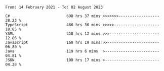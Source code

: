 <!-- [![Top Langs](https://github-readme-stats.vercel.app/api/top-langs/?username=thititongumpun&layout=compact&langs_count=7&theme=prussian)](https://github.com/thititongumpun)
[![Anurag's GitHub stats](https://github-readme-stats.vercel.app/api?username=thititongumpun&hide=stars&show_icons=true&theme=prussian)](https://github.com/thititongumpun) -->

<!--START_SECTION:waka-->

```text
From: 14 February 2021 - To: 02 August 2023

C#                         698 hrs 37 mins >>>>>>>------------------   28.23 %
TypeScript                 466 hrs 36 mins >>>>>--------------------   18.85 %
YAML                       318 hrs 12 mins >>>----------------------   12.86 %
JavaScript                 168 hrs 19 mins >>-----------------------   06.80 %
Java                       119 hrs 6 mins  >------------------------   04.81 %
JSON                       108 hrs 17 mins >------------------------   04.38 %
```

<!--END_SECTION:waka-->
